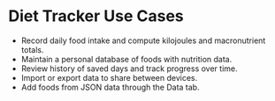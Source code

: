 # Diet Tracker Use Cases

- Record daily food intake and compute kilojoules and macronutrient totals.
- Maintain a personal database of foods with nutrition data.
- Review history of saved days and track progress over time.
- Import or export data to share between devices.
- Add foods from JSON data through the Data tab.
